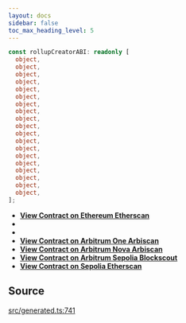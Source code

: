 ```yaml
---
layout: docs
sidebar: false
toc_max_heading_level: 5
---
```


```ts
const rollupCreatorABI: readonly [
  object,
  object,
  object,
  object,
  object,
  object,
  object,
  object,
  object,
  object,
  object,
  object,
  object,
  object,
  object,
  object,
  object,
  object,
  object,
];
```

- [**View Contract on Ethereum Etherscan**](https://etherscan.io/address/0x90d68b056c411015eae3ec0b98ad94e2c91419f1)
-
-
- [**View Contract on Arbitrum One Arbiscan**](https://arbiscan.io/address/0x9CAd81628aB7D8e239F1A5B497313341578c5F71)
- [**View Contract on Arbitrum Nova Arbiscan**](https://nova.arbiscan.io/address/0x9CAd81628aB7D8e239F1A5B497313341578c5F71)
- [**View Contract on Arbitrum Sepolia Blockscout**](https://sepolia-explorer.arbitrum.io/address/0x06E341073b2749e0Bb9912461351f716DeCDa9b0)
- [**View Contract on Sepolia Etherscan**](https://sepolia.etherscan.io/address/0xfbd0b034e6305788007f6e0123cc5eae701a5751)

## Source

[src/generated.ts:741](https://github.com/OffchainLabs/arbitrum-orbit-sdk/blob/cfcbd32d6879cf7817a33b24f062a0fd879ea257/src/generated.ts#L741)

